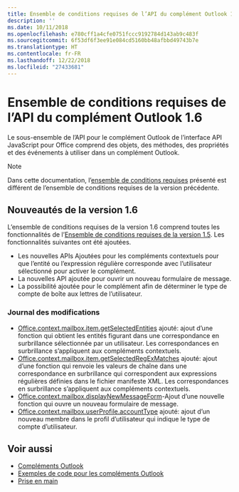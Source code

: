 ```yaml
---
title: Ensemble de conditions requises de l’API du complément Outlook 1.6
description: ''
ms.date: 10/11/2018
ms.openlocfilehash: e780cff1a4cfe0751fccc9192784d143ab9c483f
ms.sourcegitcommit: 6f53df6f3ee91e084cd5160bb48afbbd49743b7e
ms.translationtype: HT
ms.contentlocale: fr-FR
ms.lasthandoff: 12/22/2018
ms.locfileid: "27433681"
---
```

# <a name="outlook-add-in-api-requirement-set-16"></a>Ensemble de conditions requises de l’API du complément Outlook 1.6

Le sous-ensemble de l’API pour le complément Outlook de l’interface API JavaScript pour Office comprend des objets, des méthodes, des propriétés et des événements à utiliser dans un complément Outlook.

> [!NOTE]
> Dans cette documentation, l’[ensemble de conditions requises](/office/dev/add-ins/reference/requirement-sets/outlook-api-requirement-sets) présenté est différent de l’ensemble de conditions requises de la version précédente.

## <a name="whats-new-in-16"></a>Nouveautés de la version 1.6

L’ensemble de conditions requises de la version 1.6 comprend toutes les fonctionnalités de l’[Ensemble de conditions requises de la version 1.5](../requirement-set-1.5/outlook-requirement-set-1.5.md). Les fonctionnalités suivantes ont été ajoutées.

- Les nouvelles APIs Ajoutées pour les compléments contextuels pour que l’entité ou l’expression régulière corresponde avec l’utilisateur sélectionné pour activer le complément.
- La nouvelles API ajoutée pour ouvrir un nouveau formulaire de message.
- La possibilité ajoutée pour le complément afin de déterminer le type de compte de boîte aux lettres de l’utilisateur.

### <a name="change-log"></a>Journal des modifications

- [Office.context.mailbox.item.getSelectedEntities](office.context.mailbox.item.md#getselectedentities--entitiesjavascriptapioutlook16officeentities) ajouté: ajout d’une fonction qui obtient les entités figurant dans une correspondance en surbrillance sélectionnée par un utilisateur. Les correspondances en surbrillance s’appliquent aux compléments contextuels.
- [Office.context.mailbox.item.getSelectedRegExMatches](office.context.mailbox.item.md#getselectedregexmatches--object) ajouté: ajout d’une fonction qui renvoie les valeurs de chaîne dans une correspondance en surbrillance qui correspondent aux expressions régulières définies dans le fichier manifeste XML. Les correspondances en surbrillance s’appliquent aux compléments contextuels.
- [Office.context.mailbox.displayNewMessageForm](office.context.mailbox.md#displaynewmessageformparameters)-Ajout d’une nouvelle fonction qui ouvre un nouveau formulaire de message.
- [Office.context.mailbox.userProfile.accountType](office.context.mailbox.userprofile.md#accounttype-string) ajouté: ajout d’un nouveau membre dans le profil d’utilisateur qui indique le type de compte d’utilisateur.

## <a name="see-also"></a>Voir aussi

- [Compléments Outlook](https://docs.microsoft.com/outlook/add-ins/)
- [Exemples de code pour les compléments Outlook](https://developer.microsoft.com/outlook/gallery/?filterBy=Outlook,Samples,Add-ins)
- [Prise en main](https://docs.microsoft.com/outlook/add-ins/quick-start)
